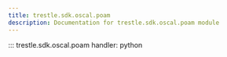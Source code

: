 ```yaml
---
title: trestle.sdk.oscal.poam
description: Documentation for trestle.sdk.oscal.poam module
---
```


::: trestle.sdk.oscal.poam
handler: python

